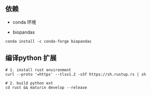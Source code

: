## 依赖

* conda 环境

* biopandas

```
conda install -c conda-forge biopandas
```


## 编译python 扩展

```
# 1. install rust environment
curl --proto '=https' --tlsv1.2 -sSf https://sh.rustup.rs | sh

# 2. build python ext
cd rust && maturin develop --release
```